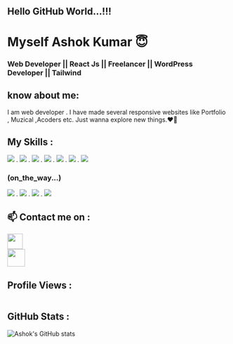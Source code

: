 ## Hello GitHub World...!!!

# Myself Ashok Kumar 😇

### Web Developer || React Js || Freelancer || WordPress Developer || Tailwind

## know about me:

I am web developer . I have made several responsive websites like Portfolio , Muzical ,Acoders etc. Just wanna explore new things.❤️‍🔥  


## My Skills :

<div>
  <a href=""><img src="https://www.vectorlogo.zone/logos/reactjs/reactjs-icon.svg" /></a>
.
  <a href=""><img src="https://www.vectorlogo.zone/logos/tailwindcss/tailwindcss-icon.svg" /></a>
.
  <a href=""><img src="https://www.vectorlogo.zone/logos/getbootstrap/getbootstrap-icon.svg" /></a>
.
  <a href=""><img src="https://www.vectorlogo.zone/logos/wordpress/wordpress-icon.svg" /></a>
.
  <a href=""><img src="https://www.vectorlogo.zone/logos/w3_html5/w3_html5-icon.svg" /></a>
.
  <a href=""><img src="https://www.vectorlogo.zone/logos/w3_css/w3_css-icon.svg" /></a>
.
  <a href=""><img src="https://www.vectorlogo.zone/logos/javascript/javascript-icon.svg" /></a>

</div>

### (on_the_way...)

<div>
  <a href=""><img src="https://www.vectorlogo.zone/logos/mongodb/mongodb-icon.svg" /></a>
.
<a href=""><img src="https://www.vectorlogo.zone/logos/expressjs/expressjs-icon.svg" /></a>
.
<a href=""><img src="https://www.vectorlogo.zone/logos/reactjs/reactjs-icon.svg" /></a>
.
<a href=""><img src="https://www.vectorlogo.zone/logos/nodejs/nodejs-icon.svg" /></a>

</div>





## 📫 Contact me on :

  <div>
    <a href="https://www.linkedin.com/in/ashok-kumar-28a278222">
    <img src="https://www.vectorlogo.zone/logos/linkedin/linkedin-icon.svg" width="35" height="35"/>
  </a>
  </div>
  <div>
    <a href="mailto:ashok.inkush2002@gmail.com">
    <img src="https://www.vectorlogo.zone/logos/gmail/gmail-icon.svg" width="40" height="40"/>
  </a>
  </div>
  


## Profile Views :

<img src="https://komarev.com/ghpvc/?username=ashok9838&style=flat-square&color=red" alt=""/>

## GitHub Stats :

![Ashok's GitHub stats](https://github-readme-stats.vercel.app/api?username=ashok9838&show_icons=true&theme=radical)
